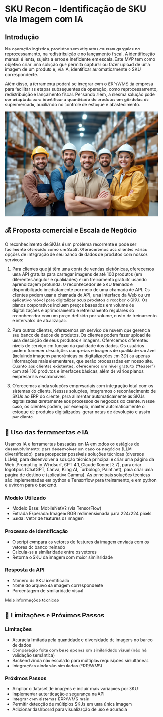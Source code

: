 # SKU Recon – Identificação de SKU via Imagem com IA

## Introdução

Na operação logística, produtos sem etiquetas causam gargalos no reprocessamento, na redistribuição e no lançamento fiscal. A identificação manual é lenta, sujeita a erros e ineficiente em escala. Este MVP tem como objetivo criar uma solução que permita capturar ou fazer upload de uma imagem de um produto e, via IA, identificar automaticamente o SKU correspondente.

Além disso, a ferramenta poderá se integrar com o ERP/WMS da empresa para facilitar as etapas subsequentes da operação, como reprocessamento, redistribuição e lançamento fiscal. Pensando além, a mesma solução pode ser adaptada para identificar a quantidade de produtos em gôndolas de supermercado, auxiliando no controle de estoque e abastecimento.

![Resultado](happy.png "The client after implementing our solution.")

## 💰 Proposta comercial e Escala de Negôcio

O reconhecimento de SKUs é um problema recorrente e pode ser facilmente oferecido como um SaaS. Ofereceremos aos clientes várias opções de integração de seu banco de dados de produtos com nossos serviços:

1) Para clientes que já têm uma conta de vendas eletrônicas, oferecemos uma API gratuita para carregar imagens de até 100 produtos (em diferentes ângulos e qualidades) e um treinamento gratuito usando aprendizagem profunda. O reconhecedor de SKU treinado é disponibilizado imediatamente por meio de uma chamada de API. Os clientes podem usar a chamada de API, uma interface da Web ou um aplicativo móvel para digitalizar seus produtos e receber o SKU. Os planos corporativos incluem preços baseados em volume de digitalizações e aprimoramento e retreinamento regulares do reconhecedor com um preço definido por volume, custo de treinamento e intervalos de atualização.

2) Para outros clientes, oferecemos um serviço de nuvem que gerencia seu banco de dados de produtos. Os clientes podem fazer upload de uma descrição de seus produtos e imagens. Oferecemos diferentes níveis de serviço em função da qualidade dos dados. Os usuários podem fornecer descrições completas e imagens de qualidade variável (incluindo imagens panorâmicas ou digitalizações em 3D) ou apenas informações mais elementares, que serão processadas em nosso site.  Quanto aos clientes existentes, oferecemos um nível gratuito (“teaser”) com até 100 produtos e interfaces básicas, além de vários planos empresariais escalonáveis.

3) Oferecemos ainda soluções empresariais com integração total com os sistemas do cliente. Nessas soluções, integramos o reconhecimento de SKUs ao ERP do cliente, para alimentar automaticamente as SKUs digitalizadas diretamente nos processos de negócios do cliente. Nesse caso, os clientes podem, por exemplo, manter automaticamente o estoque de produtos digitalizados, gerar notas de devolução e assim por diante.

## 🧠 Uso das ferramentas e IA

Usamos IA e ferramentas baseadas em IA em todos os estágios de desenvolvimento: para desenvolver um caso de negócios (LLM diversificado), para prospectar possíveis soluções técnicas (diversos LLMs), para desenvolver a solução técnica principal e criar uma página da Web (Prompting in Windsurf, GPT 4.1, Claude Sonnet 3.7), para criar logotipos (ChatGPT, Canva, Kling AI, Turbologo, Paint.net), para criar uma página de destino e (aplicativo Gamma). As principais soluções técnicas são implementadas em python e Tensorflow para treinamento, e em python e uvicorn para o backend.

### Modelo Utilizado

- Modelo Base: MobileNetV2 (via TensorFlow)
- Entrada Esperada: Imagem RGB redimensionada para 224x224 pixels
- Saída: Vetor de features da imagem

### Processo de Identificação

- O script compara os vetores de features da imagem enviada com os vetores do banco treinado
- Calcula-se a similaridade entre os vetores
- Retorna o SKU da imagem com maior similaridade

### Resposta da API

- Número do SKU identificado
- Nome do arquivo da imagem correspondente
- Porcentagem de similaridade visual

[Mais informações técnicas](tech)

## 🚧 Limitações e Próximos Passos

### Limitações

- Acurácia limitada pela quantidade e diversidade de imagens no banco de dados
- Comparação feita com base apenas em similaridade visual (não há validação semântica)
- Backend ainda não escalado para múltiplas requisições simultâneas
- Integrações ainda são simuladas (ERP/WMS)

### Próximos Passos

- Ampliar o dataset de imagens e incluir mais variações por SKU
- Implementar autenticação e segurança na API
- Integrar com sistemas ERP/WMS reais
- Permitir detecção de múltiplos SKUs em uma única imagem
- Adicionar dashboard para visualização de uso e acurácia
